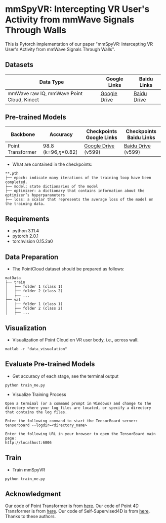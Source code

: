 # mmSpyVR: Intercepting VR User's Activity from mmWave Signals Through Walls

This is Pytorch implementation of our paper "mmSpyVR: Intercepting VR User's Activity from mmWave Signals Through Walls".
## Datasets

| Data Type | Google Links | Baidu Links                                                 |
|------------------|-------------------|-------------------------------------------------------------------------|
| mmWave raw IQ, mmWave Point Cloud, Kinect | [Google Drive](https://drive.google.com/drive/folders/1Hk5WnxPbsS_3Ilbs9x-ut50CIZU6m9Ns?usp=sharing) | [Baidu Drive](https://pan.baidu.com/s/1lbIBcwvK1LpAyI_cy62UUA?pwd=o3g5) |

## Pre-trained Models

| Backbone | Accuracy	                | Checkpoints Google Links | Checkpoints Baidu Links                                                 |
|---|--------------------------|-------------------|-------------------------------------------------------------------------|
| Point Transformer   | 98.8 (k=96,$\eta$=0.82) | [Google Drive](https://drive.google.com/file/d/19yV-4ChD2RLsMBLYPeEPjnDua8wJQtbZ/view?usp=sharing) (v599) | [Baidu Drive](https://pan.baidu.com/s/1k01fexEuOZIGssj_GvlOwQ?pwd=mpjx) (v599) |
- What are contained in the checkpoints:

```
**.pth
├── epoch: indicate many iterations of the training loop have been completed.
├── model: state dictionaries of the model
├── optimizer: a dictionary that contains information about the optimizer’s hyperparameters
├── loss: a scalar that represents the average loss of the model on the training data.
```

## Requirements
- python 3.11.4
- pytorch 2.0.1
- torchvision 0.15.2a0

## Data Preparation
- The PointCloud dataset should be prepared as follows:
```
matData
├── train
│   ├── folder 1 (class 1)
│   ├── folder 2 (class 2)
│   ├── ...
├── val
│   ├── folder 1 (class 1)
│   ├── folder 2 (class 2)
│   ├── ...

```

## Visualization
- Visualization of Point Cloud on VR user body, i.e., across wall.

```
matlab -r "data_visualation"
```

## Evaluate Pre-trained Models
- Get accuracy of each stage, see the terminal output
```
python train_me.py
```
- Visualize Training Process
```
Open a terminal (or a command prompt in Windows) and change to the directory where your log files are located, or specify a directory that contains the log files.

Enter the following command to start the TensorBoard server:
tensorboard --logdir=<directory_name>

Enter the following URL in your browser to open the TensorBoard main page:
http://localhost:6006
```

## Train
- Train mmSpyVR
```
python train_me.py
```


## Acknowledgment
Our code of Point Transformer is from [here](https://github.com/POSTECH-CVLab/point-transformer). Our code of Point 4D Transformer is from [here](https://github.com/hehefan/P4Transformer). Our code of Self-Supervised4D is from [here](https://github.com/dongyh20/C2P). Thanks to these authors. 

